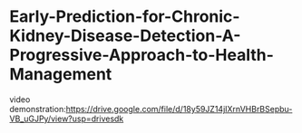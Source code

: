 # Early-Prediction-for-Chronic-Kidney-Disease-Detection-A-Progressive-Approach-to-Health-Management
video demonstration:https://drive.google.com/file/d/18y59JZ14jIXrnVHBrBSepbu-VB_uGJPy/view?usp=drivesdk
